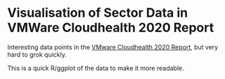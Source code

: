 # Visualisation of Sector Data in VMWare Cloudhealth 2020 Report

Interesting data points in the [VMware Cloudhealth 2020 Report](https://www.cloudhealthtech.com/blog/2020-cloud-spend-report), but very hard to grok quickly. 

This is a quick R/ggplot of the data to make it more readable. 